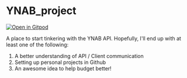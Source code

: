 # YNAB_project

[![Open in Gitpod](https://gitpod.io/button/open-in-gitpod.svg)](https://gitpod.io/#https://github.com/jlin83/YNAB_project)


A place to start tinkering with the YNAB API.  Hopefully, I'll end up with at least one of the following:
1. A better understanding of API / Client communication
1. Setting up personal projects in Github
1. An awesome idea to help budget better!